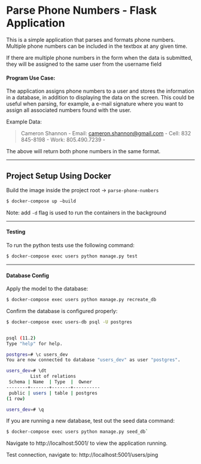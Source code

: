 # Parse Phone Numbers - Flask Application

This is a simple application that parses and formats phone numbers.
Multiple phone numbers can be included in the textbox at any given time.

If there are multiple phone numbers in the form when the data is submitted, they will be assigned
to the same user from the username field

#### Program Use Case:
The application assigns phone numbers to a user and stores the information in a database,
in addition to displaying the data on the screen. This could be useful when
parsing, for example, a e-mail signature where you want to assign
all associated numbers found with the user.

Example Data:
>Cameron Shannon - 
>Email: cameron.shannon@gmail.com - 
>Cell: 832 845-8198 -
>Work: 805.490.7239 -

The above will return both phone numbers in the same format.

---
## Project Setup Using Docker

Build the image inside the project root &rarr; `parse-phone-numbers`

```bash
$ docker-compose up —build
```
Note:
add `-d` flag is used to run the containers in the background

---
#### Testing

To run the python tests use the following command:
```bash
$ docker-compose exec users python manage.py test
```
---

#### Database Config

Apply the model to the database:
```bash
$ docker-compose exec users python manage.py recreate_db
```


Confirm the database is configured properly:

```bash
$ docker-compose exec users-db psql -U postgres


psql (11.2)
Type "help" for help.

postgres=# \c users_dev
You are now connected to database "users_dev" as user "postgres".

users_dev=# \dt
         List of relations
 Schema | Name  | Type  |  Owner
--------+-------+-------+----------
 public | users | table | postgres
(1 row)

users_dev=# \q
```

If you are running a new database, test out the seed data command:

```bash
$ docker-compose exec users python manage.py seed_db`
```

Navigate to http://localhost:5001/ to view the application running.

Test connection, navigate to: http://localhost:5001/users/ping
